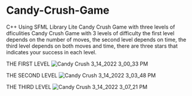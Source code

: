 # Candy-Crush-Game
C++ Using SFML Library Lite Candy Crush Game with three levels of dficulities 
Candy Crush Game with 3 levels of difficulty the first level depends on the number of moves, the second level depends on time, the third level depends on both moves and time, there are three stars that indicates your success in each level.

THE FIRST LEVEL
![Candy Crush 3_14_2022 3_00_33 PM](https://user-images.githubusercontent.com/73191469/158179145-b96c9b0c-0cab-42a9-aa5f-fd396c2050b8.png)

THE SECOND LEVEL
![Candy Crush 3_14_2022 3_03_48 PM](https://user-images.githubusercontent.com/73191469/158179235-d716cb44-289d-4870-bde7-86dcb462d0fd.png)

THE THIRD LEVEL
![Candy Crush 3_14_2022 3_07_21 PM](https://user-images.githubusercontent.com/73191469/158179347-ca9710bc-584e-4765-aab5-b94f8baa0c55.png)
